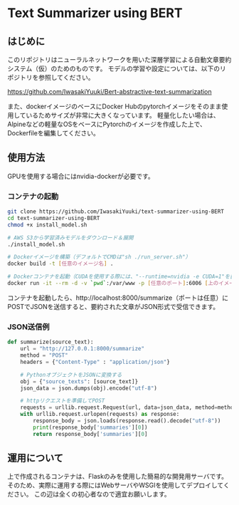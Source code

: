 # Text Summarizer using BERT
## はじめに 
 このリポジトリはニューラルネットワークを用いた深層学習による自動文章要約システム（仮）のためのものです。
 モデルの学習や設定については、以下のリポジトリを参照してください。
 
 https://github.com/IwasakiYuuki/Bert-abstractive-text-summarization
 
 また、dockerイメージのベースにDocker Hubのpytorchイメージをそのまま使用しているためサイズが非常に大きくなっています。
 軽量化したい場合は、Alpineなどの軽量なOSをベースにPytorchのイメージを作成した上で、Dockerfileを編集してください。

## 使用方法
 GPUを使用する場合にはnvidia-dockerが必要です。
### コンテナの起動
```bash
git clone https://github.com/IwasakiYuuki/text-summarizer-using-BERT
cd text-summarizer-using-BERT
chmod +x install_model.sh 

# AWS S3から学習済みモデルをダウンロード＆展開
./install_model.sh 

# Dockerイメージを構築（デフォルトでCMDは"sh ./run_server.sh"）
docker build -t [任意のイメージ名] .

# Dockerコンテナを起動（CUDAを使用する際には、"--runtime=nvidia -e CUDA=1"を[上のイメージ名]の前に追加）
docker run -it --rm -d -v `pwd`:/var/www -p [任意のポート]:6006 [上のイメージ名]
```
 コンテナを起動したら、http://localhost:8000/summarize（ポートは任意）にPOSTでJSONを送信すると、要約された文章がJSON形式で受信できます。
 
### JSON送信例
```python
def summarize(source_text):
    url = "http://127.0.0.1:8000/summarize"
    method = "POST"
    headers = {"Content-Type" : "application/json"}

    # PythonオブジェクトをJSONに変換する
    obj = {"source_texts": [source_text]}
    json_data = json.dumps(obj).encode("utf-8")

    # httpリクエストを準備してPOST
    requests = urllib.request.Request(url, data=json_data, method=method, headers=headers)
    with urllib.request.urlopen(requests) as response:
        response_body = json.loads(response.read().decode("utf-8"))
        print(response_body['summaries'][0])
        return response_body['summaries'][0]
```


## 運用について
 上で作成されるコンテナは、Flaskのみを使用した簡易的な開発用サーバです。
 そのため、実際に運用する際にはWebサーバやWSGIを使用してデプロイしてください。
 この辺は全くの初心者なので適宜お願いします。